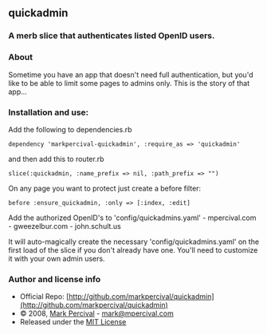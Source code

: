 ## quickadmin

### A merb slice that authenticates listed OpenID users.

### About

Sometime you have an app that doesn't need full authentication, but you'd like to be able to
limit some pages to admins only. This is the story of that app...

### Installation and use:

Add the following to dependencies.rb

    dependency 'markpercival-quickadmin', :require_as => 'quickadmin'

and then add this to router.rb

    slice(:quickadmin, :name_prefix => nil, :path_prefix => "")

On any page you want to protect just create a before filter:

    before :ensure_quickadmin, :only => [:index, :edit]

Add the authorized OpenID's to 'config/quickadmins.yaml'
    - mpercival.com
    - gweezelbur.com
    - john.schult.us

It will auto-magically create the necessary 'config/quickadmins.yaml'
on the first load of the slice if you don't already have one. 
You'll need to customize it with your own admin users.

### Author and license info

- Official Repo: [http://github.com/markpercival/quickadmin](http://github.com/markpercival/quickadmin)
- &copy; 2008, [Mark Percival](http://mpercival.com) - [mark@mpercival.com](mailto:mark@mpercival.com)
- Released under the [MIT License](http://www.opensource.org/licenses/mit-license.php)